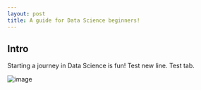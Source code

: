 ```yaml
---
layout: post
title: A guide for Data Science beginners!
---
```


## Intro 

Starting a journey in Data Science is fun!
Test new line.
    Test tab.

![image](https://images.unsplash.com/photo-1523274620588-4c03146581a1?ixlib=rb-1.2.1&ixid=eyJhcHBfaWQiOjEyMDd9&auto=format&fit=crop&w=1050&q=80)